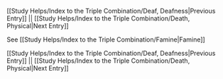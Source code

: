 [[Study Helps/Index to the Triple Combination/Deaf, Deafness|Previous Entry]]  ||  [[Study Helps/Index to the Triple Combination/Death, Physical|Next Entry]]

 See [[Study Helps/Index to the Triple Combination/Famine|Famine]]

[[Study Helps/Index to the Triple Combination/Deaf, Deafness|Previous Entry]]  ||  [[Study Helps/Index to the Triple Combination/Death, Physical|Next Entry]]